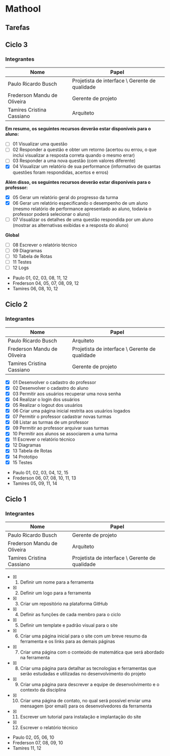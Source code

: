 # Mathool



## Tarefas

## Ciclo 3

### Integrantes

| Nome | Papel |
| ---  | ----- |
| Paulo Ricardo Busch | Projetista de interface \ Gerente de qualidade |
| Frederson Mandu de Oliveira | Gerente de projeto |
| Tamires Cristina Cassiano |  Arquiteto |

**Em resumo, os seguintes recursos deverão estar disponíveis para o aluno:**
- [ ] 01 Visualizar uma questão
- [ ] 02 Responder a questão e obter um retorno (acertou ou errou, o que inclui
visualizar a resposta correta quando o mesmo errar)
- [ ] 03 Responder a uma nova questão (com valores diferente)
- [x] 04 Visualizar um relatório de sua performance (informativo de quantas questões
foram respondidas, acertos e erros)

**Além disso, os seguintes recursos deverão estar disponíveis para o professor:**
- [x] 05 Gerar um relatório geral do progresso da turma
- [x] 06 Gerar um relatório especificando o desempenho de um aluno (mesmo relatório
de performance apresentado ao aluno, todavia o professor poderá selecionar o
aluno)
- [ ] 07 Visualizar os detalhes de uma questão respondida por um aluno (mostrar as
alternativas exibidas e a resposta do aluno)

**Global**
- [ ] 08 Escrever o relatório técnico
- [ ] 09 Diagramas 
- [ ] 10 Tabela de Rotas
- [ ] 11 Testes
- [ ] 12 Logs

* Paulo 01, 02, 03, 08, 11, 12
* Frederson 04, 05, 07, 08, 09, 12
* Tamires 06, 08, 10, 12

## Ciclo 2

### Integrantes

| Nome | Papel |
| ---  | ----- |
| Paulo Ricardo Busch | Arquiteto |
| Frederson Mandu de Oliveira | Projetista de interface \ Gerente de qualidade |
| Tamires Cristina Cassiano | Gerente de projeto |

- [x] 01 Desenvolver o cadastro do professor
- [x] 02 Desenvolver o cadastro do aluno
- [x] 03 Permitir aos usuários recuperar uma nova senha
- [x] 04 Realizar o login dos usuários
- [x] 05 Realizar o logout dos usuários
- [x] 06 Criar uma página inicial restrita aos usuários logados
- [x] 07 Permitir o professor cadastrar novas turmas
- [x] 08 Listar as turmas de um professor
- [x] 09 Permitir ao professor arquivar suas turmas
- [x] 10 Permitir aos alunos se associarem a uma turma
- [x] 11 Escrever o relatório técnico
- [x] 12 Diagramas 
- [x] 13 Tabela de Rotas
- [x] 14 Prototipo
- [x] 15 Testes

* Paulo 01, 02, 03, 04, 12, 15
* Frederson 06, 07, 08, 10, 11, 13
* Tamires 05, 09, 11, 14


## Ciclo 1

### Integrantes

| Nome | Papel |
| ---  | ----- |
| Paulo Ricardo Busch | Gerente de projeto |
| Frederson Mandu de Oliveira | Arquiteto |
| Tamires Cristina Cassiano | Projetista de interface \ Gerente de qualidade |

- [x] 01. Definir um nome para a ferramenta
- [x] 02. Definir um logo para a ferramenta
- [x] 03. Criar um repositório na plataforma GitHub
- [x] 04. Definir as funções de cada membro para o ciclo
- [x] 05. Definir um template e padrão visual para o site
- [x] 06. Criar uma página inicial para o site com um breve resumo da ferramenta e os links para as demais páginas
- [x] 07. Criar uma página com o conteúdo de matemática que será abordado na ferramenta
- [X] 08. Criar uma página para detalhar as tecnologias e ferramentas que serão estudadas e utilizadas no desenvolvimento do projeto
- [X] 09. Criar uma página para descrever a equipe de desenvolvimento e o contexto da disciplina
- [x] 10. Criar uma página de contato, no qual será possível enviar uma mensagem (por email) para os desenvolvedores da ferramenta
- [x] 11. Escrever um tutorial para instalação e implantação do site
- [x] 12. Escrever o relatório técnico

* Paulo 02, 05, 06, 10
* Frederson 07, 08, 09, 10
* Tamires 11, 12
